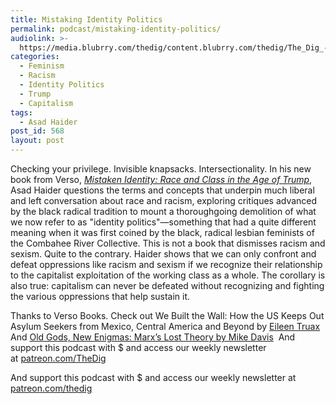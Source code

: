 ```yaml
---
title: Mistaking Identity Politics
permalink: podcast/mistaking-identity-politics/
audiolink: >-
  https://media.blubrry.com/thedig/content.blubrry.com/thedig/The_Dig_-_EP_132_-_Haider.mp3
categories:
  - Feminism
  - Racism
  - Identity Politics
  - Trump
  - Capitalism
tags:
  - Asad Haider
post_id: 568
layout: post
---
```


Checking your privilege. Invisible knapsacks. Intersectionality. In his new book from Verso,
*[Mistaken Identity: Race and Class in the Age of Trump](https://www.versobooks.com/books/2716-mistaken-identity)*, Asad Haider questions the terms and concepts that underpin much liberal and left conversation about race and racism, exploring critiques advanced by the black radical tradition to mount a thoroughgoing demolition of what we now refer to as "identity politics"—something that had a quite different meaning when it was first coined by the black, radical lesbian feminists of the Combahee River Collective. This is not a book that dismisses racism and sexism. Quite to the contrary. Haider shows that we can only confront and defeat oppressions like racism and sexism if we recognize their relationship to the capitalist exploitation of the working class as a whole. The corollary is also true: capitalism can never be defeated without recognizing and fighting the various oppressions that help sustain it.

Thanks to Verso Books. Check out We Built the Wall: How the US Keeps Out Asylum Seekers from Mexico, Central America and Beyond by [Eileen Truax](versobooks.com/books/2606-we-built-the-wall) And [Old Gods, New Enigmas: Marx’s Lost Theory by Mike Davis](versobooks.com/books/2779-old-gods-new-enigmas) 
And support this podcast with $ and access our weekly newsletter at [patreon.com/TheDig](patreon.com/TheDig)

And support this podcast with $ and access our weekly newsletter at [patreon.com/thedig](http://www.patreon.com/TheDig)

 
